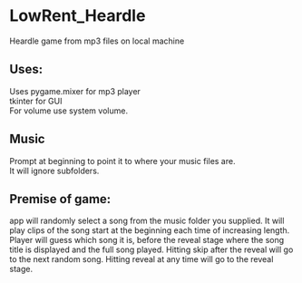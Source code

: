 # LowRent_Heardle
Heardle game from mp3 files on local machine

## Uses:
 Uses pygame.mixer for mp3 player   
 tkinter for GUI  
 For volume use system volume.

## Music
 Prompt at beginning to point it to where your music files are.   
 It will ignore subfolders.  


## Premise of game:
app will randomly select a song from the music folder you supplied.
It will play clips of the song start at the beginning each time of increasing length.
Player will guess which song it is, before the reveal stage where the song title is displayed and the full song played.
Hitting skip after the reveal will go to the next random song.
Hitting reveal at any time will go to the reveal stage.
